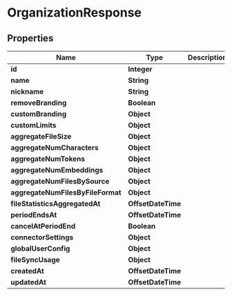 

# OrganizationResponse


## Properties

| Name | Type | Description | Notes |
|------------ | ------------- | ------------- | -------------|
|**id** | **Integer** |  |  |
|**name** | **String** |  |  |
|**nickname** | **String** |  |  |
|**removeBranding** | **Boolean** |  |  |
|**customBranding** | **Object** |  |  |
|**customLimits** | **Object** |  |  |
|**aggregateFileSize** | **Object** |  |  |
|**aggregateNumCharacters** | **Object** |  |  |
|**aggregateNumTokens** | **Object** |  |  |
|**aggregateNumEmbeddings** | **Object** |  |  |
|**aggregateNumFilesBySource** | **Object** |  |  |
|**aggregateNumFilesByFileFormat** | **Object** |  |  |
|**fileStatisticsAggregatedAt** | **OffsetDateTime** |  |  |
|**periodEndsAt** | **OffsetDateTime** |  |  |
|**cancelAtPeriodEnd** | **Boolean** |  |  |
|**connectorSettings** | **Object** |  |  |
|**globalUserConfig** | **Object** |  |  |
|**fileSyncUsage** | **Object** |  |  |
|**createdAt** | **OffsetDateTime** |  |  |
|**updatedAt** | **OffsetDateTime** |  |  |



